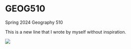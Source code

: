 # GEOG510
Spring 2024 Geography 510

This is a new line that I wrote by myself without inspiration.

![](https://mizzourec.com/wp-content/uploads/dog-gif.gif)
